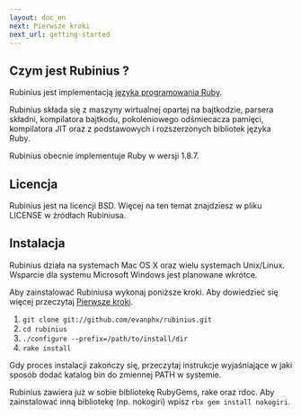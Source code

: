 ```yaml
---
layout: doc_en
next: Pierwsze kroki
next_url: getting-started
---
```


## Czym jest Rubinius ?

Rubinius jest implementacją [języka programowania Ruby](http://ruby-lang.org).

Rubinius składa się z maszyny wirtualnej opartej na bajtkodzie,
parsera składni, kompilatora bajtkodu, pokoleniowego odśmiecacza
pamięci, kompilatora JIT oraz z podstawowych i rozszerzonych bibliotek
języka Ruby.

Rubinius obecnie implementuje Ruby w wersji 1.8.7.


## Licencja

Rubinius jest na licencji BSD. Więcej na ten temat znajdziesz w pliku
LICENSE w źródłach Rubiniusa.


## Instalacja

Rubinius działa na systemach Mac OS X oraz wielu systemach
Unix/Linux. Wsparcie dla systemu Microsoft Windows jest planowane wkrótce.

Aby zainstalować Rubiniusa wykonaj poniższe kroki. Aby dowiedzieć się
więcej przeczytaj [Pierwsze kroki](/doc/pl/getting-started/).

1. `git clone git://github.com/evanphx/rubinius.git`
1. `cd rubinius`
1. `./configure --prefix=/path/to/install/dir`
1. `rake install`

Gdy proces instalacji zakończy się, przeczytaj instrukcje wyjaśniające
w jaki sposób dodać katalog bin do zmiennej PATH w systemie.

Rubinius zawiera już w sobie bibliotekę RubyGems, rake oraz rdoc. Aby
zainstalować inną bibliotekę (np. nokogiri) wpisz `rbx gem install nokogiri`.
